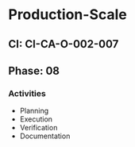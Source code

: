 # Production-Scale

## CI: CI-CA-O-002-007
## Phase: 08

### Activities
- Planning
- Execution
- Verification
- Documentation
